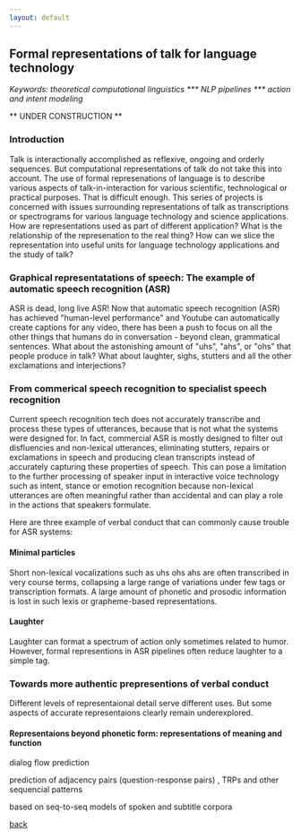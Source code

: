 ```yaml
---
layout: default
---
```


## Formal representations of talk for language technology

 <i> Keywords: theoretical computational linguistics *** NLP pipelines *** action and intent modeling </i>

** UNDER CONSTRUCTION **

### Introduction

Talk is interactionally accomplished as reflexive, ongoing and orderly sequences. But computational representations of talk do not take this into account. The use of formal represenations of language is to describe various aspects of talk-in-interaction for various scientific, technological or practical purposes. That is difficult enough. This series of projects is concerned with issues surrounding representations of talk as transcriptions or spectrograms for various language technology and science applications. How are representations used as part of different application? What is the relationship of the represenation to the real thing? How can we slice the representation into useful units for language technology applications and the study of talk?

### Graphical representatations of speech: The example of automatic speech recognition (ASR)

ASR is dead, long live ASR! Now that automatic speech recognition (ASR) has achieved "human-level performance" and Youtube can automatically create captions for any video, there has been a push to focus on all the other things that humans do in conversation - beyond clean, grammatical sentences. What about the astonishing amount of "uhs", "ahs", or "ohs" that people produce in talk? What about laughter, sighs, stutters and all the other exclamations and interjections?

### From commerical speech recognition to specialist speech recognition

Current speech recognition tech does not accurately transcribe and process these types of utterances, because that is not what the systems were designed for. In fact, commercial ASR is mostly designed to filter out disfluencies and non-lexical utterances, eliminating stutters, repairs or exclamations in speech and producing clean transcripts instead of accurately capturing these properties of speech. This can pose a limitation to the further processing of speaker input in interactive voice technology such as intent, stance or emotion recognition because non-lexical utterances are often meaningful rather than accidental and can play a role in the actions that speakers formulate.

Here are three example of verbal conduct that can commonly cause trouble for ASR systems:

#### Minimal particles

Short non-lexical vocalizations such as uhs ohs ahs are often transcribed in very course terms, collapsing a large range of variations under few tags or transcription formats. A large amount of phonetic and prosodic information is lost in such lexis or grapheme-based representations.

#### Laughter

Laughter can format a spectrum of action only sometimes related to humor. However, formal representions in ASR pipelines often reduce laughter to a simple tag.


### Towards more authentic prepresentions of verbal conduct

Different levels of representaional detail serve different uses. But some aspects of accurate representaions clearly remain underexplored.


#### Representaions beyond phonetic form: representations of meaning and function

 dialog flow prediction

prediction of adjacency pairs (question-response pairs) , TRPs and other sequencial patterns 

based on seq-to-seq models of spoken and subtitle corpora 


[back](./)

